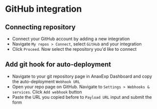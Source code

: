 # GitHub integration

## Connecting repository

* Connect your GitHub account by adding a new integration
* Navigate `My repos > Connect`, select `GitHub` and your integration
* Click `Proceed`. Now select the repository you'd like to connect

## Add git hook for auto-deployment

* Navigate to your git repository page in AnaxExp Dashboard and copy the auto-deployment `Webhook URL`
* Open your repo page on GitHub. Navigate to `Settings > Webhooks & services`. Click `Add webhook` button
* Paste the URL you copied before to `Payload URL` input and submit the form
